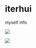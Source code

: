 # iterhui
myself info

![](https://github-readme-stats.vercel.app/api?username=ITerydh)

![](https://metrics.lecoq.io/ITerydh?template=classic&activity=1&introduction=1&activity.limit=5&activity.load=300&activity.days=14&activity.visibility=all&activity.timestamps=false&activity.filter=all&introduction.title=true&config.timezone=Asia%2FTaipei)
